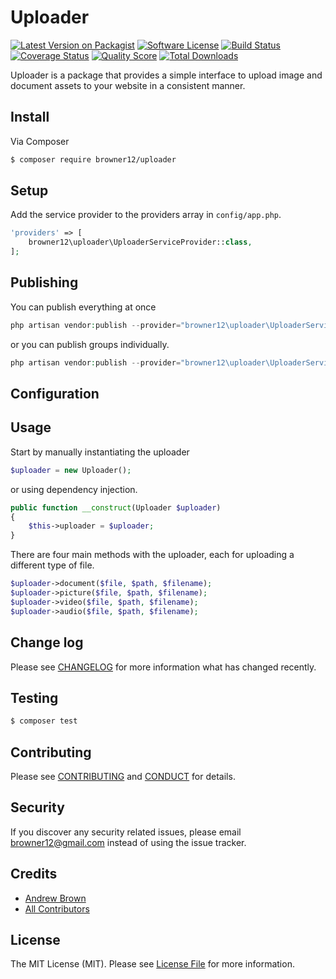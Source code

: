 # Uploader

[![Latest Version on Packagist][ico-version]][link-packagist]
[![Software License][ico-license]](LICENSE.md)
[![Build Status][ico-travis]][link-travis]
[![Coverage Status][ico-scrutinizer]][link-scrutinizer]
[![Quality Score][ico-code-quality]][link-code-quality]
[![Total Downloads][ico-downloads]][link-downloads]

Uploader is a package that provides a simple interface to upload image and document assets to your website in a consistent manner.

## Install

Via Composer

``` bash
$ composer require browner12/uploader
```

## Setup

Add the service provider to the providers array in  `config/app.php`.

``` php
'providers' => [
    browner12\uploader\UploaderServiceProvider::class,
];
```

## Publishing

You can publish everything at once

``` php
php artisan vendor:publish --provider="browner12\uploader\UploaderServiceProvider"
```

or you can publish groups individually.

``` php
php artisan vendor:publish --provider="browner12\uploader\UploaderServiceProvider" --tag="config"
```

## Configuration

## Usage

Start by manually instantiating the uploader

``` php
$uploader = new Uploader();
```

or using dependency injection.

``` php
public function __construct(Uploader $uploader)
{
    $this->uploader = $uploader;
}
```

There are four main methods with the uploader, each for uploading a different type of file.

``` php
$uploader->document($file, $path, $filename);
$uploader->picture($file, $path, $filename);
$uploader->video($file, $path, $filename);
$uploader->audio($file, $path, $filename);
```

## Change log

Please see [CHANGELOG](CHANGELOG.md) for more information what has changed recently.

## Testing

``` bash
$ composer test
```

## Contributing

Please see [CONTRIBUTING](CONTRIBUTING.md) and [CONDUCT](CONDUCT.md) for details.

## Security

If you discover any security related issues, please email browner12@gmail.com instead of using the issue tracker.

## Credits

- [Andrew Brown][link-author]
- [All Contributors][link-contributors]

## License

The MIT License (MIT). Please see [License File](LICENSE.md) for more information.

[ico-version]: https://img.shields.io/packagist/v/browner12/uploader.svg?style=flat-square
[ico-license]: https://img.shields.io/badge/license-MIT-brightgreen.svg?style=flat-square
[ico-travis]: https://img.shields.io/travis/browner12/uploader/master.svg?style=flat-square
[ico-scrutinizer]: https://img.shields.io/scrutinizer/coverage/g/browner12/uploader.svg?style=flat-square
[ico-code-quality]: https://img.shields.io/scrutinizer/g/browner12/uploader.svg?style=flat-square
[ico-downloads]: https://img.shields.io/packagist/dt/browner12/uploader.svg?style=flat-square

[link-packagist]: https://packagist.org/packages/browner12/uploader
[link-travis]: https://travis-ci.org/browner12/uploader
[link-scrutinizer]: https://scrutinizer-ci.com/g/browner12/uploader/code-structure
[link-code-quality]: https://scrutinizer-ci.com/g/browner12/uploader
[link-downloads]: https://packagist.org/packages/browner12/uploader
[link-author]: https://github.com/browner12
[link-contributors]: ../../contributors
